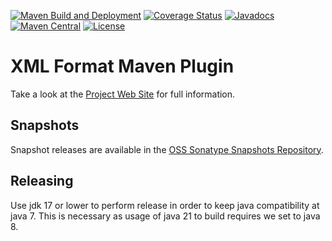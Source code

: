 [![Maven Build and Deployment](https://github.com/acegi/xml-format-maven-plugin/workflows/Maven%20Build%20and%20Deployment/badge.svg)](https://github.com/acegi/xml-format-maven-plugin/actions)
[![Coverage Status](https://codecov.io/gh/acegi/xml-format-maven-plugin/branch/master/graph/badge.svg)](https://codecov.io/gh/acegi/xml-format-maven-plugin)
[![Javadocs](http://www.javadoc.io/badge/au.com.acegi/xml-format-maven-plugin.svg)](http://www.javadoc.io/doc/au.com.acegi/xml-format-maven-plugin)
[![Maven Central](https://img.shields.io/maven-central/v/au.com.acegi/xml-format-maven-plugin.svg?maxAge=3600)](http://search.maven.org/#search%7Cga%7C1%7Cg%3A%22au.com.acegi%22%20AND%20a%3A%22xml-format-maven-plugin%22)
[![License](https://img.shields.io/hexpm/l/plug.svg?maxAge=2592000)](http://www.apache.org/licenses/LICENSE-2.0.txt)

# XML Format Maven Plugin

Take a look at the [Project Web Site](https://acegi.github.io/xml-format-maven-plugin/)
for full information.

## Snapshots

Snapshot releases are available in the
[OSS Sonatype Snapshots Repository](https://oss.sonatype.org/content/repositories/snapshots/au/com/acegi/xml-format-maven-plugin).

## Releasing

Use jdk 17 or lower to perform release in order to keep java compatibility at java 7.  This is necessary as usage of java 21 to build requires we set to java 8.

